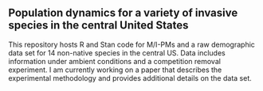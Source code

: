 ## Population dynamics for a variety of invasive species in the central United States
This repository hosts R and Stan code for M/I-PMs and a raw demographic data set for 14 non-native species in the central US. Data includes information under ambient conditions and a competition removal experiment. I am currently working on a paper that describes the experimental methodology and provides additional details on the data set.
